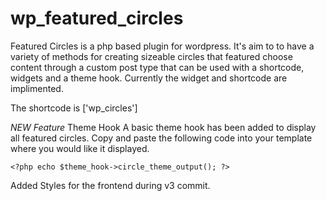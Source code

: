 # wp_featured_circles
Featured Circles is a php based plugin for wordpress. It's aim to to have a variety of methods for creating sizeable circles that featured choose content through a custom post type that can be used with a shortcode, widgets and a theme hook.
Currently the widget and shortcode are implimented.

The shortcode is ['wp_circles']

*NEW Feature*
Theme Hook
A basic theme hook has been added to display all featured circles. Copy and paste the following code into your template where you would like it displayed.
```
<?php echo $theme_hook->circle_theme_output(); ?>
```

Added Styles for the frontend during v3 commit.
